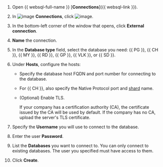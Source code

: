 1. Open {{ websql-full-name }} [**Connections**]({{ websql-link }}).
1. In ![image](../../_assets/console-icons/folder-tree.svg) **Connections**, click ![image](../../_assets/console-icons/square-plus.svg).
1. In the bottom-left corner of the window that opens, click **External connection**.
1. **Name** the connection.
1. In the **Database type** field, select the database you need: {{ PG }}, {{ CH }}, {{ MY }}, {{ RD }}, {{ GP }}, {{ VLK }}, or {{ SD }}.
1. Under **Hosts**, configure the hosts:
    * Specify the database host FQDN and port number for connecting to the database.
    * For {{ CH }}, also specify the Native Protocol port and [shard](../../managed-clickhouse/operations/shards.md#list-shards) name.
    * (Optional) Enable TLS.

        If your company has a certification authority (CA), the certificate issued by the CA will be used by default. If the company has no CA, upload the server's TLS certificate.

1. Specify the **Username** you will use to connect to the database.
1. Enter the user **Password**.
1. List the **Databases** you want to connect to. You can only connect to existing databases. The user you specified must have access to them.
1. Click **Create**.
